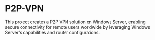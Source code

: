 # P2P-VPN
This project creates a P2P VPN solution on Windows Server, enabling secure connectivity for remote users worldwide by leveraging Windows Server's capabilities and router configurations.
